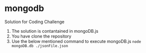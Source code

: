# mongodb
Solution for Coding Challenge

1. The solution is contantained in mongoDB.js 
2. You have clone the repository 
3. Use the below mentioned command to execute mongoDB.js
`node mongoDB.db ./jsonFile.json`
